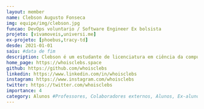 ```yaml
---
layout: member
name: Clebson Augusto Fonseca
img: equipe/img/clebson.jpg
funcao: DevOps voluntario / Software Engineer Ex bolsista
projeto: [vivamoveis,universi.me]
ex-projeto: [phoebus,tracy-td]
desde: 2021-01-01
saiu: #data de fim
description: Clebson é um estudante de licenciatura em ciência da computação com uma paixão vibrante pelo mundo da tecnologia e empreendedorismo. Ele embarcou em uma jornada repleta de iniciativas empolgantes, incluindo a fundação da Ledthinking, uma empresa de consultoria de software que busca oferecer soluções inteligentes para clientes em diferentes partes do mundo. Além de seu fascínio pela tecnologia, Clebson mergulha em uma variedade de interesses cativantes. Ele é um entusiasta de RPG, saboreando aventuras épicas e desvendando enigmas em mundos virtuais repletos de magia e desafios. Além disso, ele aprecia o humor satírico e as histórias em quadrinhos, mergulhando em um universo cheio de criatividade e diversão. E, para completar sua paleta cultural, Clebson também se deleita com filmes trash, encontrando prazer nas tramas com o senso de humor mais duvidoso.Seu foco está na engenharia de software, startups, empreendedorismo, dívidas técnicas, negócios e design de produto. Ele se vê constantemente imerso nesses campos, buscando aprimorar suas habilidades e conhecimentos para construir soluções inovadoras. Clebson está sempre em busca de desafios estimulantes e oportunidades para criar algo excepcional. Atualmente, você pode encontrar Clebson compartilhando sua experiência e paixão por meio de diversos canais. Ele é um produtor de conteúdo prolífico, mantendo um blog no Medium, atualizando seu site pessoal e compartilhando suas perspectivas inspiradoras no Instagram e no LinkedIn. Lá, ele compartilha insights sobre tecnologia, empreendedorismo e tudo o que envolve a criação de produtos notáveis. Com sua energia contagiante e sua sede por conhecimento, Clebson continua a moldar seu futuro em direção a conquistas ainda mais empolgantes. Sua determinação e entusiasmo são as forças motrizes que impulsionam suas ideias e projetos, enquanto ele se esforça para criar um impacto positivo no mundo da tecnologia e além.
home_page: https://whoisclebs.space
github: https://github.com/whoisclebs
linkedin: https://www.linkedin.com/in/whoisclebs
instagram: https://www.instagram.com/whoisclebs
twitter: https://twitter.com/whoisclebs
importance: 4
category: Alunos #Professores, Colaboradores externos, Alunos, Ex-alunos
---
```

